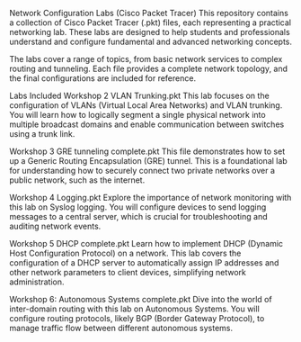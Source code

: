 Network Configuration Labs (Cisco Packet Tracer)
This repository contains a collection of Cisco Packet Tracer (.pkt) files, each representing a practical networking lab. These labs are designed to help students and professionals understand and configure fundamental and advanced networking concepts.

The labs cover a range of topics, from basic network services to complex routing and tunneling. Each file provides a complete network topology, and the final configurations are included for reference.

Labs Included
Workshop 2 VLAN Trunking.pkt
This lab focuses on the configuration of VLANs (Virtual Local Area Networks) and VLAN trunking. You will learn how to logically segment a single physical network into multiple broadcast domains and enable communication between switches using a trunk link.

Workshop 3 GRE tunneling complete.pkt
This file demonstrates how to set up a Generic Routing Encapsulation (GRE) tunnel. This is a foundational lab for understanding how to securely connect two private networks over a public network, such as the internet.

Workshop 4 Logging.pkt
Explore the importance of network monitoring with this lab on Syslog logging. You will configure devices to send logging messages to a central server, which is crucial for troubleshooting and auditing network events.

Workshop 5 DHCP complete.pkt
Learn how to implement DHCP (Dynamic Host Configuration Protocol) on a network. This lab covers the configuration of a DHCP server to automatically assign IP addresses and other network parameters to client devices, simplifying network administration.

Workshop 6: Autonomous Systems complete.pkt
Dive into the world of inter-domain routing with this lab on Autonomous Systems. You will configure routing protocols, likely BGP (Border Gateway Protocol), to manage traffic flow between different autonomous systems.
